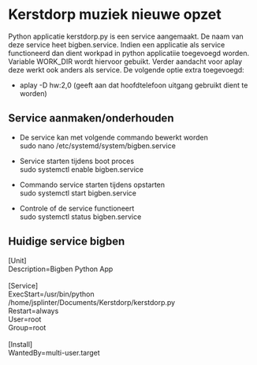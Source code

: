 # Kerstdorp muziek nieuwe opzet

Python applicatie kerstdorp.py is een service aangemaakt. De naam van deze service heet bigben.service.
Indien een applicatie als service functioneerd dan dient workpad in python applicatiie toegevoegd worden. Variable WORK_DIR wordt hiervoor gebuikt.
Verder aandacht voor aplay deze werkt ook anders als service. De volgende optie extra toegevoegd:
- aplay -D hw:2,0 (geeft aan dat hoofdtelefoon uitgang gebruikt dient te worden)

## Service aanmaken/onderhouden

- De service kan met volgende commando bewerkt worden<br>
sudo nano /etc/systemd/system/bigben.service

- Service starten tijdens boot proces<br>
sudo systemctl enable bigben.service

- Commando service starten tijdens opstarten<br>
sudo systemctl start bigben.service

- Controle of de service functioneert<br>
sudo systemctl status bigben.service

## Huidige service bigben
[Unit]<br>
Description=Bigben Python App<br>
<br>
[Service]<br>
ExecStart=/usr/bin/python /home/jsplinter/Documents/Kerstdorp/kerstdorp.py<br>
Restart=always<br>
User=root<br>
Group=root<br>
<br>
[Install]<br>
WantedBy=multi-user.target
